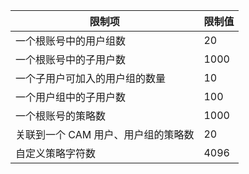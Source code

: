 

| 限制项 | 限制值 | 
|---------|---------|
| 一个根账号中的用户组数 | 20| 
| 一个根账号中的子用户数 | 1000 | 
| 一个子用户可加入的用户组的数量 | 10 | 
| 一个用户组中的子用户数 | 100 | 
| 一个根账号的策略数 | 1000 | 
| 关联到一个 CAM 用户、用户组的策略数 | 20 | 
| 自定义策略字符数 | 4096 | 